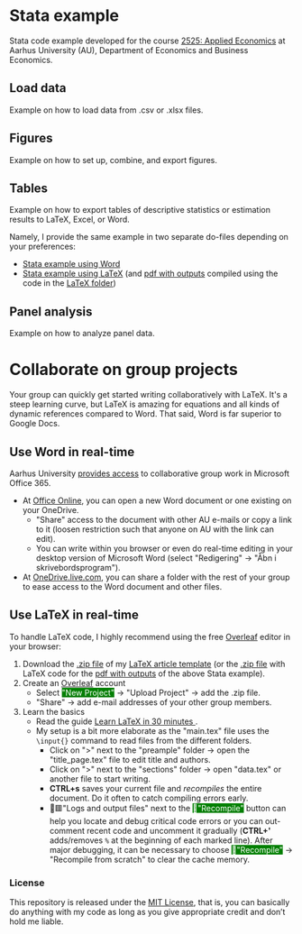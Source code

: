# Stata example
Stata code example developed for the course [2525: Applied Economics](https://kursuskatalog.au.dk/en/course/116211/2525-Applied-Economics) at Aarhus University (AU), Department of Economics and Business Economics.

## Load data
Example on how to load data from .csv or .xlsx files.

## Figures
Example on how to set up, combine, and export figures.

## Tables
Example on how to export tables of descriptive statistics or estimation results to LaTeX, Excel, or Word.

Namely, I provide the same example in two separate do-files depending on your preferences:
* [Stata example using Word](https://github.com/ThorNoe/Stata_example/blob/main/Example_Stata_Word.do)
* [Stata example using LaTeX](https://github.com/ThorNoe/Stata_example/blob/main/Example_Stata_LaTeX.do) (and [pdf with outputs](https://github.com/ThorNoe/Stata_example/blob/main/LaTeX/main.pdf) compiled using the code in the [LaTeX folder](https://github.com/ThorNoe/Stata_example/tree/main/LaTeX))

## Panel analysis
Example on how to analyze panel data.

# Collaborate on group projects
Your group can quickly get started writing collaboratively with LaTeX. It's a steep learning curve, but LaTeX is amazing for equations and all kinds of dynamic references compared to Word. That said, Word is far superior to Google Docs.

## Use Word in real-time
Aarhus University [provides access](https://studerende.au.dk/it-support/software) to collaborative group work in Microsoft Office 365.
* At [Office Online](https://www.office.com/), you can open a new Word document or one existing on your OneDrive.
  * "Share" access to the document with other AU e-mails or copy a link to it (loosen restriction such that anyone on AU with the link can edit).
  * You can write within you browser or even do real-time editing in your desktop version of Microsoft Word (select "Redigering" &rarr; "Åbn i skrivebordsprogram").
* At [OneDrive.live.com](https://onedrive.live.com/), you can share a folder with the rest of your group to ease access to the Word document and other files.

## Use LaTeX in real-time
To handle LaTeX code, I highly recommend using the free [Overleaf](https://www.overleaf.com) editor in your browser:
1. Download the [.zip file](https://github.com/ThorNoe/article_template/archive/refs/heads/main.zip) of my [LaTeX article template](https://github.com/ThorNoe/article_template) (or the [.zip file](https://github.com/ThorNoe/Stata_example/raw/main/LaTeX.zip) with LaTeX code for the [pdf with outputs](https://github.com/ThorNoe/Stata_example/blob/main/LaTeX/main.pdf) of the above Stata example).
2. Create an [Overleaf](https://www.overleaf.com/register) account
   * Select <span style="background-color:green;color:white">"New Project"</span> &rarr; "Upload Project" &rarr; add the .zip file.
   * "Share" &rarr; add e-mail addresses of your other group members.
3. Learn the basics
   * Read the guide [Learn LaTeX in 30 minutes
](https://www.overleaf.com/learn/latex/Learn_LaTeX_in_30_minutes).
   * My setup is a bit more elaborate as the "main.tex" file uses the `\input{}` command to read files from the different folders.
     * Click on ">" next to the "preample" folder &rarr; open the "title_page.tex" file to edit title and authors.
     * Click on ">" next to the "sections" folder &rarr; open "data.tex" or another file to start writing.
     * **CTRL+s** saves your current file and *recompiles* the entire document. Do it often to catch compiling errors early.
     * 📄🟥"Logs and output files" next to the <span style="background-color:green;color:white">🔄"Recompile"</span> button can help you locate and debug critical code errors or you can out-comment recent code and uncomment it gradually (**CTRL+'** adds/removes `%` at the beginning of each marked line). After major debugging, it can be necessary to choose <span style="background-color:green;color:white">🔄"Recompile"</span> &rarr; "Recompile from scratch" to clear the cache memory.

### License
This repository is released under the [MIT License](https://github.com/ThorNoe/Stata_example/blob/main/LICENSE), that is, you can basically do anything with my code as long as you give appropriate credit and don’t hold me liable.